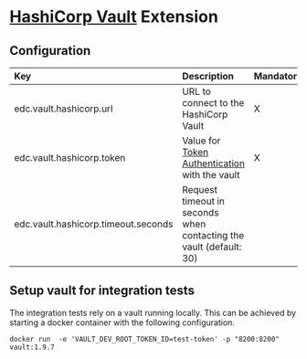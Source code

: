 # [HashiCorp Vault](https://www.vaultproject.io/) Extension

## Configuration

| Key | Description | Mandatory | 
|:---|:---|---|
| edc.vault.hashicorp.url | URL to connect to the HashiCorp Vault | X |
| edc.vault.hashicorp.token | Value for [Token Authentication](https://www.vaultproject.io/docs/auth/token) with the vault | X |
| edc.vault.hashicorp.timeout.seconds | Request timeout in seconds when contacting the vault (default: 30) | |

## Setup vault for integration tests

The integration tests rely on a vault running locally.
This can be achieved by starting a docker container with the following configuration.

`docker run  -e 'VAULT_DEV_ROOT_TOKEN_ID=test-token' -p "8200:8200" vault:1.9.7`
